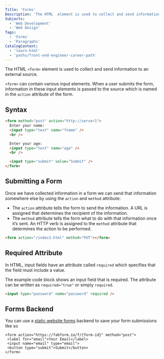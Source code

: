 ```yaml
---
Title: 'Forms'
Description: 'The HTML  element is used to collect and send information to an external source.  can contain various input elements. When a user submits the form, information in these input elements is passed to the source which is named in the action attribute of the form. html  Enter your name:'
Subjects:
  - 'Web Development'
  - 'Web Design'
Tags:
  - 'Forms'
  - 'Paragraphs'
CatalogContent:
  - 'learn-html'
  - 'paths/front-end-engineer-career-path'
---
```


The HTML `<form>` element is used to collect and send information to an external source.

`<form>` can contain various input elements. When a user submits the form, information in these input elements is passed to the source which is named in the `action` attribute of the form.

## Syntax

```html
<form method="post" action="http://server1">
  Enter your name:
  <input type="text" name="fname" />
  <br />

  Enter your age:
  <input type="text" name="age" />
  <br />

  <input type="submit" value="Submit" />
</form>
```

## Submitting a Form

Once we have collected information in a form we can send that information somewhere else by using the `action` and `method` attribute:

- The `action` attribute tells the form to send the information. A URL is assigned that determines the recipient of the information.
- The `method` attribute tells the form what to do with that information once it’s sent. An HTTP verb is assigned to the `method` attribute that determines the action to be performed.

```html
<form action="/index3.html" method="PUT"></form>
```

## Required Attribute

In HTML, input fields have an attribute called `required` which specifies that the field must include a value.

The example code block shows an input field that is required. The attribute can be written as `required="true"` or simply `required`.

```html
<input type="password" name="password" required />
```

## Forms Backend

You can use a [static website forms](https://fabform.io) backend to save your form submissions like so

```
<form action="https://fabform.io/f/{form-id}" method="post">
 <label for="email">Your Email</label>
 <input name="email" type="email">
 <button type="submit">Submit</button> 
</form>
```
